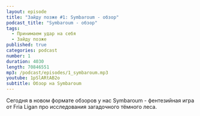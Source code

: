 ```yaml
---
layout: episode
title: "Зайду позже #1: Symbaroum - обзор"
podcast_title: "Symbaroum - обзор"
tags:
  - Принимаем удар на себя
  - Зайду позже
published: true
categories: podcast
number: 1
duration: 4030
length: 70846551
mp3: /podcast/episodes/1_symbaroum.mp3
youtube: 1pSlARtAB2o
subtitle: Обзор на Symbaroum
---
```

Сегодня в новом формате обзоров у нас Symbaroum - фентезийная игра от Fria Ligan про исследования загадочного тёмного леса.
